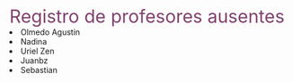
<HTML>
<HEAD>
<TITLE>Registro-profesores</TITLE>
</HEAD>
<BODY>
<FONT SIZE=6><FONT COLOR=81426E> Registro de profesores ausentes </FONT></FONT>

<LI> Olmedo Agustin
<LI> Nadina
<LI> Uriel Zen
<LI> Juanbz

<LI> Sebastian 

</BODY>
</HTML>


